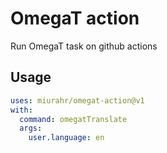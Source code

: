 # OmegaT action

Run OmegaT task on github actions

## Usage

```yaml
uses: miurahr/omegat-action@v1
with:
  command: omegatTranslate
  args:
    user.language: en
```

